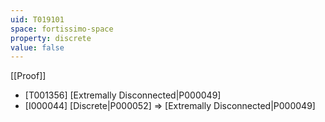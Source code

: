 ```yaml
---
uid: T019101
space: fortissimo-space
property: discrete
value: false
---
```

[[Proof]]

* [T001356] [Extremally Disconnected|P000049]
* [I000044] [Discrete|P000052] => [Extremally Disconnected|P000049]

